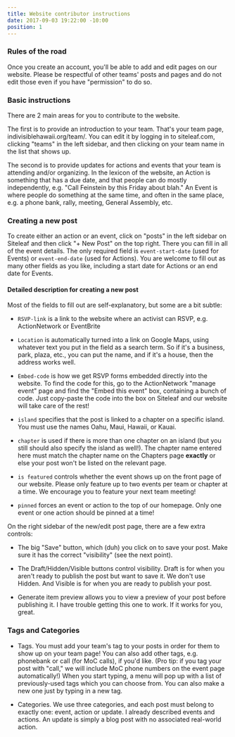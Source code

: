 ```yaml
---
title: Website contributor instructions
date: 2017-09-03 19:22:00 -10:00
position: 1
---
```


### Rules of the road

Once you create an account, you'll be able to add and edit pages on our website. Please be respectful of other teams' posts and pages and do not edit those even if you have "permission" to do so.

### Basic instructions

There are 2 main areas for you to contribute to the website.

The first is to provide an introduction to your team. That's your team page, indivisiblehawaii.org/team/<your team>. You can edit it by logging in to siteleaf.com, clicking "teams" in the left sidebar, and then clicking on your team name in the list that shows up.

The second is to provide updates for actions and events that your team is attending and/or organizing. In the lexicon of the website, an Action is something that has a due date, and that people can do mostly independently, e.g. "Call Feinstein by this Friday about blah." An Event is where people do something at the same time, and often in the same place, e.g. a phone bank, rally, meeting, General Assembly, etc.

### Creating a new post

To create either an action or an event, click on "posts" in the left sidebar on Siteleaf and then click "\+ New Post" on the top right. There you can fill in all of the event details. The only required field is `event-start-date` (used for Events) or `event-end-date` (used for Actions). You are welcome to fill out as many other fields as you like, including a start date for Actions or an end date for Events.

#### Detailed description for creating a new post

Most of the fields to fill out are self-explanatory, but some are a bit subtle:

* `RSVP-link` is a link to the website where an activist can RSVP, e.g. ActionNetwork or EventBrite

* `Location` is automatically turned into a link on Google Maps, using whatever text you put in the field as a search term. So if it's a business, park, plaza, etc., you can put the name, and if it's a house, then the address works well.

* `Embed-code` is how we get RSVP forms embedded directly into the website. To find the code for this, go to the ActionNetwork "manage event" page and find the "Embed this event" box, containing a bunch of code. Just copy-paste the code into the box on Siteleaf and our website will take care of the rest!

* `island` specifies that the post is linked to a chapter on a specific island. You must use the names Oahu, Maui, Hawaii, or Kauai.

* `chapter` is used if there is more than one chapter on an island (but you still should also specify the island as well!). The chapter name entered here must match the chapter name on the Chapters page **exactly** or else your post won't be listed on the relevant page.

* `is featured` controls whether the event shows up on the front page of our website. Please only feature up to two events per team or chapter at a time. We encourage you to feature your next team meeting!

* `pinned` forces an event or action to the top of our homepage. Only one event or one action should be pinned at a time!

On the right sidebar of the new/edit post page, there are a few extra controls:

* The big "Save" button, which (duh) you click on to save your post. Make sure it has the correct "visibility" (see the next point).

* The Draft/Hidden/Visible buttons control visibility. Draft is for when you aren't ready to publish the post but want to save it. We don't use Hidden. And Visible is for when you are ready to publish your post.

* Generate item preview allows you to view a preview of your post before publishing it. I have trouble getting this one to work. If it works for you, great.

### Tags and Categories

* Tags. You must add your team's tag to your posts in order for them to show up on your team page! You can also add other tags, e.g. phonebank or call (for MoC calls), if you'd like. (Pro tip: if you tag your post with "call," we will include MoC phone numbers on the event page automatically!) When you start typing, a menu will pop up with a list of previously-used tags which you can choose from. You can also make a new one just by typing in a new tag.

* Categories. We use three categories, and each post must belong to exactly one: event, action or update. I already described events and actions. An update is simply a blog post with no associated real-world action.